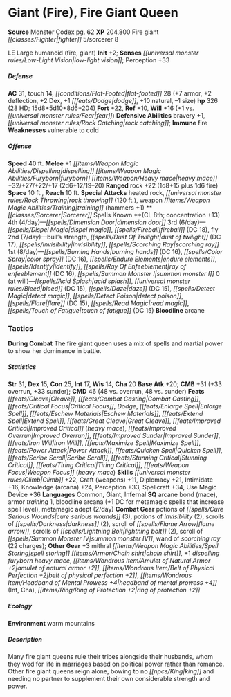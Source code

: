 ﻿---
cssclass: [monsters]
title1: Giant (Fire), Fire Giant Queen
title2: Fire Giant Queen
CR: 19
sources:
- name: Monster Codex
  page: 62
  link: http://paizo.com/products/btpy9926?Pathfinder-Roleplaying-Game-Monster-Codex
XP: 204800
race: Fire
classes:
- giant fighter 5
- sorcerer 8
alignment: LE
size: Large
type: humanoid
subtypes:
- fire
- giant
initiative:
  bonus: 2
senses:
  low-light vision: true
AC:
  AC: 31
  touch: 14
  flat_footed: 28
  components:
    armor: 7
    deflection: 2
    dex: 2
    dodge: 1
    natural: 10
    size: -1
HP:
  HP: 326
  long: 15d8+5d10+8d6+204
  HD: 28
saves:
  fort: 22
  ref: 10
  will: 16
  will_other: +1 vs. fear
defensive_abilities:
- bravery +1
- rock catching
immunities:
- fire
weaknesses:
- vulnerable to cold
speeds:
  base: 40
attacks:
  melee:
  - - text: +1 dispelling furyborn heavy mace +32/+27/+22/+17 (2d6+12/19-20)
      entries:
      - - damage: 2d6+12
          crit_range: 19-20
      attack: +1 dispelling furyborn heavy mace
      bonus:
      - 32
      - 27
      - 22
      - 17
  ranged:
  - - text: rock +22 (1d8+15 plus 1d6 fire)
      entries:
      - - damage: 1d8+15
        - damage: 1d6
          type: fire
      attack: rock
      bonus:
      - 22
  special:
  - heated rock
  - rock throwing (120 ft.)
  - weapon training (hammers +1)
space: 10
reach: 10
spells:
  entries:
  - name: dimension door
    source: Sorcerer
    level: 4
  - name: dispel magic
    source: Sorcerer
    level: 3
  - name: fireball
    source: Sorcerer
    level: 3
    DC: 18
  - name: fly
    source: Sorcerer
    level: 3
  - name: bull's strength
    source: Sorcerer
    level: 2
  - superscripts:
    - APG
    name: dust of twilight
    source: Sorcerer
    level: 2
    DC: 17
  - name: invisibility
    source: Sorcerer
    level: 2
  - name: scorching ray
    source: Sorcerer
    level: 2
  - name: burning hands
    source: Sorcerer
    level: 1
    DC: 16
  - name: color spray
    source: Sorcerer
    level: 1
    DC: 16
  - name: endure elements
    source: Sorcerer
    level: 1
  - name: identify
    source: Sorcerer
    level: 1
  - name: ray of enfeeblement
    source: Sorcerer
    level: 1
    DC: 16
  - name: summon monster I
    source: Sorcerer
    level: 1
  - name: acid splash
    source: Sorcerer
    level: 0
  - name: bleed
    source: Sorcerer
    level: 0
    DC: 15
  - name: daze
    source: Sorcerer
    level: 0
    DC: 15
  - name: detect magic
    source: Sorcerer
    level: 0
  - name: detect poison
    source: Sorcerer
    level: 0
  - name: flare
    source: Sorcerer
    level: 0
    DC: 15
  - name: read magic
    source: Sorcerer
    level: 0
  - name: touch of fatigue
    source: Sorcerer
    level: 0
    DC: 15
  sources:
  - name: Sorcerer
    type: known
    CL: 8
    concentration: 13
    slots:
      4: 4
      3: 6
      2: 7
      1: 8
      0: at-will
    bloodline: arcane
tactics:
  During Combat: The fire giant queen uses a mix of spells and martial power to show
    her dominance in battle.
ability_scores:
  STR: 31
  DEX: 15
  CON: 25
  INT: 17
  WIS: 14
  CHA: 20
BAB: 20
CMB: 31
CMB_other: +33 overrun, +33 sunder
CMD: 46
CMD_other: 48 vs. overrun, 48 vs. sunder
feats:
- name: Cleave
- name: Combat Casting
- name: Critical Focus
- name: Dodge
- name: Enlarge Spell
- name: Eschew Materials
- name: Extend Spell
- name: Great Cleave
- name: Improved Critical (heavy mace)
- name: Improved Overrun
- name: Improved Sunder
- name: Iron Will
- name: Maximize Spell
- name: Power Attack
- name: Quicken Spell
- name: Scribe Scroll
- name: Stunning Critical
- name: Tiring Critical
- name: Weapon Focus (heavy mace)
skills:
  Climb: 22
  Craft (weapons): 11
  Diplomacy: 21
  Intimidate: 16
  Knowledge (arcana): 24
  Perception: 33
  Spellcraft: 34
  Use Magic Device: 36
languages:
- Common
- Giant
- Infernal
special_qualities:
- arcane bond (mace)
- armor training 1
- bloodline arcana (+1 DC for metamagic spells that increase spell level)
- metamagic adept (2/day)
gear:
  combat:
  - potions of cure serious wounds (3)
  - potions of invisibility (2)
  - scrolls of darkness (2)
  - scroll of flame arrow
  - scrolls of lightning bolt (2)
  - scroll of summon monster IV
  - wand of scorching ray (22 charges)
  other:
  - +3 mithral spell storing chain shirt
  - +1 dispelling furyborn heavy mace
  - amulet of natural armor +2
  - belt of physical perfection +2
  - headband of mental prowess +4 (Int, Cha)
  - ring of protection +2
ecology:
  environment: warm mountains
desc_long: Many fire giant queens rule their tribes alongside their husbands, whom
  they wed for life in marriages based on political power rather than romance. Other
  fire giant queens reign alone, bowing to no king and needing no partner to supplement
  their own considerable strength and power.

---

# Giant (Fire), Fire Giant Queen

**Source** Monster Codex pg. 62
**XP** 204,800
Fire giant _[[classes/Fighter|fighter]]_ 5/sorcerer 8

LE Large humanoid (fire, giant)
**Init** +2; **Senses** _[[universal monster rules/Low-Light Vision|low-light vision]]_; Perception +33

##### Defense

**AC** 31, touch 14, _[[conditions/Flat-Footed|flat-footed]]_ 28 (+7 armor, +2 deflection, +2 Dex, +1 _[[feats/Dodge|dodge]]_, +10 natural, –1 size)
**hp** 326 (28 HD; 15d8+5d10+8d6+204)
**Fort** +22, **Ref** +10, **Will** +16 (+1 vs. _[[universal monster rules/Fear|fear]]_)
**Defensive Abilities** bravery +1, _[[universal monster rules/Rock Catching|rock catching]]_; **Immune** fire
**Weaknesses** vulnerable to cold

##### Offense
**Speed** 40 ft.
**Melee** +1 _[[items/Weapon Magic Abilities/Dispelling|dispelling]]_ _[[items/Weapon Magic Abilities/Furyborn|furyborn]]_ _[[items/Weapon/Heavy mace|heavy mace]]_ +32/+27/+22/+17 (2d6+12/19–20)
**Ranged** rock +22 (1d8+15 plus 1d6 fire)
**Space** 10 ft., **Reach** 10 ft.
**Special Attacks** heated rock, _[[universal monster rules/Rock Throwing|rock throwing]]_ (120 ft.), weapon _[[items/Weapon Magic Abilities/Training|training]]_ (hammers +1)
**_[[classes/Sorcerer|Sorcerer]]_ Spells Known **(CL 8th; concentration +13)
4th (4/day)—_[[spells/Dimension Door|dimension door]]_
3rd (6/day)—_[[spells/Dispel Magic|dispel magic]]_, _[[spells/Fireball|fireball]]_ (DC 18), fly
2nd (7/day)—bull’s strength, _[[spells/Dust Of Twilight|dust of twilight]]_ (DC 17), _[[spells/Invisibility|invisibility]]_, _[[spells/Scorching Ray|scorching ray]]_
1st (8/day)—_[[spells/Burning Hands|burning hands]]_ (DC 16), _[[spells/Color Spray|color spray]]_ (DC 16), _[[spells/Endure Elements|endure elements]]_, _[[spells/Identify|identify]]_, _[[spells/Ray Of Enfeeblement|ray of enfeeblement]]_ (DC 16), _[[spells/Summon Monster I|summon monster I]]_
0 (at will)—_[[spells/Acid Splash|acid splash]]_, _[[universal monster rules/Bleed|bleed]]_ (DC 15), _[[spells/Daze|daze]]_ (DC 15), _[[spells/Detect Magic|detect magic]]_, _[[spells/Detect Poison|detect poison]]_, _[[spells/Flare|flare]]_ (DC 15), _[[spells/Read Magic|read magic]]_, _[[spells/Touch of Fatigue|touch of fatigue]]_ (DC 15)
**Bloodline** arcane

### Tactics

**During Combat** The fire giant queen uses a mix of spells and martial power to show her dominance in battle.

##### Statistics
**Str** 31, **Dex** 15, **Con** 25, **Int** 17, **Wis** 14, **Cha** 20
**Base Atk** +20; **CMB** +31 (+33 overrun, +33 sunder); **CMD** 46 (48 vs. overrun, 48 vs. sunder)
**Feats** _[[feats/Cleave|Cleave]]_, _[[feats/Combat Casting|Combat Casting]]_, _[[feats/Critical Focus|Critical Focus]]_, _Dodge_, _[[feats/Enlarge Spell|Enlarge Spell]]_, _[[feats/Eschew Materials|Eschew Materials]]_, _[[feats/Extend Spell|Extend Spell]]_, _[[feats/Great Cleave|Great Cleave]]_, _[[feats/Improved Critical|Improved Critical]]_ (_heavy mace_), _[[feats/Improved Overrun|Improved Overrun]]_, _[[feats/Improved Sunder|Improved Sunder]]_, _[[feats/Iron Will|Iron Will]]_, _[[feats/Maximize Spell|Maximize Spell]]_, _[[feats/Power Attack|Power Attack]]_, _[[feats/Quicken Spell|Quicken Spell]]_, _[[feats/Scribe Scroll|Scribe Scroll]]_, _[[feats/Stunning Critical|Stunning Critical]]_, _[[feats/Tiring Critical|Tiring Critical]]_, _[[feats/Weapon Focus|Weapon Focus]]_ (_heavy mace_)
**Skills** _[[universal monster rules/Climb|Climb]]_ +22, Craft (weapons) +11, Diplomacy +21, Intimidate +16, Knowledge (arcana) +24, Perception +33, Spellcraft +34, Use Magic Device +36
**Languages** Common, Giant, Infernal
**SQ** arcane bond (mace), armor _training_ 1, bloodline arcana (+1 DC for metamagic spells that increase spell level), metamagic adept (2/day)
**Combat Gear** potions of _[[spells/Cure Serious Wounds|cure serious wounds]]_ (3), potions of _invisibility_ (2), scrolls of _[[spells/Darkness|darkness]]_ (2), scroll of _[[spells/Flame Arrow|flame arrow]]_, scrolls of _[[spells/Lightning Bolt|lightning bolt]]_ (2), scroll of _[[spells/Summon Monster IV|summon monster IV]]_, wand of _scorching ray_ (22 charges); **Other Gear** +3 mithral _[[items/Weapon Magic Abilities/Spell Storing|spell storing]]_ _[[items/Armor/Chain shirt|chain shirt]]_, +1 _dispelling_ _furyborn_ _heavy mace_, _[[items/Wondrous Item/Amulet of Natural Armor +2|amulet of natural armor +2]]_, _[[items/Wondrous Item/Belt of Physical Perfection +2|belt of physical perfection +2]]_, _[[items/Wondrous Item/Headband of Mental Prowess +4|headband of mental prowess +4]]_ (Int, Cha), _[[items/Ring/Ring of Protection +2|ring of protection +2]]_

##### Ecology

**Environment** warm mountains

##### Description

Many fire giant queens rule their tribes alongside their husbands, whom they wed for life in marriages based on political power rather than romance. Other fire giant queens reign alone, bowing to no _[[npcs/King|king]]_ and needing no partner to supplement their own considerable strength and power.